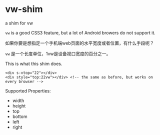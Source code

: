 # vw-shim
a shim for vw

`vw` is a good CSS3 feature, but a lot of Android browers do not support it.

如果你要是想指定一个手机端web页面的水平宽度或者位置，有什么手段呢？

`vw` 是一个长度单位，1vw是设备视口宽度的百分之一。

This is what this shim does.

    <div s-vtop="22"></div>
    <div style="top:22vw"></div> <!-- the same as before, but works on every browser -->

Supported Properties:

- width
- height
- top
- bottom
- left
- right
